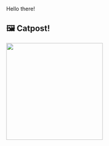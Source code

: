 Hello there!



## 🖼️ Catpost!

<sub>
    <img src="https://cdn2.thecatapi.com/images/v8n1OkKUi.jpg" height="256">
</sub>

